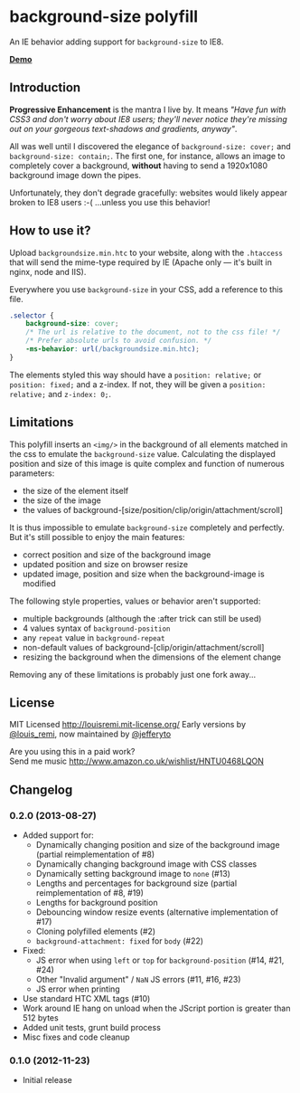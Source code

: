 background-size polyfill
========================

An IE behavior adding support for `background-size` to IE8.

**[Demo](http://louisremi.github.com/background-size-polyfill/)**

Introduction
------------

**Progressive Enhancement** is the mantra I live by. It means *"Have fun with CSS3 and don't worry about IE8 users; they'll never notice they're missing out on your gorgeous text-shadows and gradients, anyway"*.

All was well until I discovered the elegance of `background-size: cover;` and `background-size: contain;`.
The first one, for instance, allows an image to completely cover a background, 
**without** having to send a 1920x1080 background image down the pipes.

Unfortunately, they don't degrade gracefully: websites would likely appear broken to IE8 users :-( 
...unless you use this behavior!

How to use it?
--------------

Upload `backgroundsize.min.htc` to your website, along with the `.htaccess` that will send the mime-type required by IE (Apache only — it's built in nginx, node and IIS).

Everywhere you use `background-size` in your CSS, add a reference to this file.

```css
.selector { 
	background-size: cover;
	/* The url is relative to the document, not to the css file! */
	/* Prefer absolute urls to avoid confusion. */
	-ms-behavior: url(/backgroundsize.min.htc);
}
```

The elements styled this way should have a `position: relative;` or `position: fixed;` and a z-index. 
If not, they will be given a `position: relative;` and `z-index: 0;`.

Limitations
-----------

This polyfill inserts an `<img/>` in the background of all elements matched in the css to emulate the `background-size` value.
Calculating the displayed position and size of this image is quite complex and function of numerous parameters:  
- the size of the element itself  
- the size of the image  
- the values of background-[size/position/clip/origin/attachment/scroll]

It is thus impossible to emulate `background-size` completely and perfectly. But it's still possible to enjoy the main features:  
- correct position and size of the background image  
- updated position and size on browser resize  
- updated image, position and size when the background-image is modified

The following style properties, values or behavior aren't supported:  
- multiple backgrounds (although the :after trick can still be used)  
- 4 values syntax of `background-position`  
- any `repeat` value in `background-repeat`  
- non-default values of background-[clip/origin/attachment/scroll]  
- resizing the background when the dimensions of the element change

Removing any of these limitations is probably just one fork away...

License
-------

MIT Licensed http://louisremi.mit-license.org/
Early versions by [@louis_remi](http://twitter.com/louis_remi), now maintained by [@jefferyto](http://twitter.com/jefferyto)

Are you using this in a paid work?  
Send me music http://www.amazon.co.uk/wishlist/HNTU0468LQON

Changelog
---------

### 0.2.0 (2013-08-27)

- Added support for:  
  - Dynamically changing position and size of the background image (partial reimplementation of #8)  
  - Dynamically changing background image with CSS classes  
  - Dynamically setting background image to `none` (#13)  
  - Lengths and percentages for background size (partial reimplementation of #8, #19)  
  - Lengths for background position  
  - Debouncing window resize events (alternative implementation of #17)  
  - Cloning polyfilled elements (#2)  
  - `background-attachment: fixed` for `body` (#22)  
- Fixed:  
  - JS error when using `left` or `top` for `background-position` (#14, #21, #24)  
  - Other "Invalid argument" / `NaN` JS errors (#11, #16, #23)  
  - JS error when printing  
- Use standard HTC XML tags (#10)  
- Work around IE hang on unload when the JScript portion is greater than 512 bytes  
- Added unit tests, grunt build process  
- Misc fixes and code cleanup

### 0.1.0 (2012-11-23)

- Initial release
